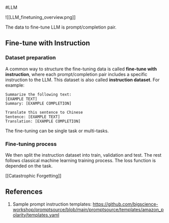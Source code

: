 #LLM 

![[LLM_finetuning_overview.png]]

The data to fine-tune LLM is prompt/completion pair.

## Fine-tune with Instruction

### Dataset preparation
A common way to structure the fine-tuning data is called **fine-tune with instruction**, where each prompt/completion pair includes a specific instruction to the LLM. This dataset is also called **instruction dataset**. For example:
```
Summarize the following text:
[EXAMPLE TEXT]
Summary: [EXAMPLE COMPLETION]

Translate this sentence to Chinese
Sentence: [EXAMPLE TEXT]
Translation: [EXAMPLE COMPLETION]
```

The fine-tuning can be single task or multi-tasks.
### Fine-tuning process
We then split the instruction dataset into train, validation and test. The rest follows classical machine learning training process. The loss function is depended on the task.

[[Catastrophic Forgetting]]

## References
1. Sample prompt instruction templates: https://github.com/bigscience-workshop/promptsource/blob/main/promptsource/templates/amazon_polarity/templates.yaml